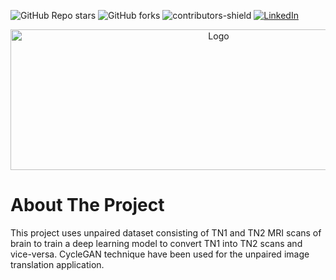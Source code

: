 ![GitHub Repo stars](https://img.shields.io/github/stars/rppradhan08/MRI_T1_T2_CycleGAN)
![GitHub forks](https://img.shields.io/github/forks/rppradhan08/MRI_T1_T2_CycleGAN?color=green)
![contributors-shield](https://img.shields.io/github/contributors/rppradhan08/MRI_T1_T2_CycleGAN)
[![LinkedIn][linkedin-shield]](https://in.linkedin.com/in/raj-praveen-pradhan-306625101)

[linkedin-shield]: https://img.shields.io/badge/-LinkedIn-black.svg?style=flat-square&logo=linkedin&colorB=555

<p align="center">
  <a href="https://github.com/rppradhan08/MRI_T1_T2_CycleGAN">
    <img src="https://github.com/rppradhan08/MRI_T1_T2_CycleGAN/blob/main/cyclegan.gif" alt="Logo" width="650px" height="225px">
  </a>
</p>

# About The Project
This project uses unpaired dataset consisting of TN1 and TN2 MRI scans of brain to train a deep learning model to convert TN1 into TN2 scans and vice-versa. CycleGAN technique have been used for the unpaired image translation application.


